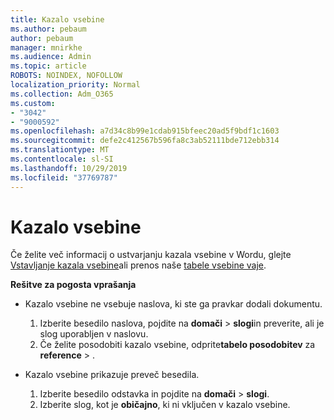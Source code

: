 ```yaml
---
title: Kazalo vsebine
ms.author: pebaum
author: pebaum
manager: mnirkhe
ms.audience: Admin
ms.topic: article
ROBOTS: NOINDEX, NOFOLLOW
localization_priority: Normal
ms.collection: Adm_O365
ms.custom:
- "3042"
- "9000592"
ms.openlocfilehash: a7d34c8b99e1cdab915bfeec20ad5f9bdf1c1603
ms.sourcegitcommit: defe2c412567b596fa8c3ab52111bde712ebb314
ms.translationtype: MT
ms.contentlocale: sl-SI
ms.lasthandoff: 10/29/2019
ms.locfileid: "37769787"
---
```

# <a name="table-of-contents"></a>Kazalo vsebine

Če želite več informacij o ustvarjanju kazala vsebine v Wordu, glejte [Vstavljanje kazala vsebine](https://support.office.com/article/882e8564-0edb-435e-84b5-1d8552ccf0c0)ali prenos naše [tabele vsebine vaje](https://go.microsoft.com/fwlink/?linkid=2065106).

**Rešitve za pogosta vprašanja**

- Kazalo vsebine ne vsebuje naslova, ki ste ga pravkar dodali dokumentu.
  1. Izberite besedilo naslova, pojdite na **domači** > **slogi**in preverite, ali je slog uporabljen v naslovu.
  2. Če želite posodobiti kazalo vsebine, odprite**tabelo posodobitev** za **reference** > .

- Kazalo vsebine prikazuje preveč besedila. 
  1. Izberite besedilo odstavka in pojdite na **domači** > **slogi**.
  2. Izberite slog, kot je **običajno**, ki ni vključen v kazalo vsebine.